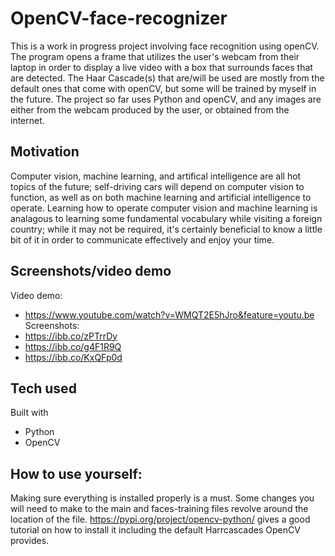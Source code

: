 # OpenCV-face-recognizer
This is a work in progress project involving face recognition using openCV. The program opens a frame that utilizes the user's webcam from their laptop in order to display a live video with a box that surrounds faces that are detected. The Haar Cascade(s) that are/will be used are mostly from the default ones that come with openCV, but some will be trained by myself in the future. The project so far uses Python and openCV, and any images are either from the webcam produced by the user, or obtained from the internet.

## Motivation
Computer vision, machine learning, and artifical intelligence are all hot topics of the future; self-driving cars will depend on computer vision to function, as well as on both machine learning and artificial intelligence to operate. Learning how to operate computer vision and machine learning is analagous to learning some fundamental vocabulary while visiting a foreign country; while it may not be required, it's certainly beneficial to know a little bit of it in order to communicate effectively and enjoy your time. 

## Screenshots/video demo
Video demo: 
- https://www.youtube.com/watch?v=WMQT2E5hJro&feature=youtu.be
Screenshots:
- https://ibb.co/zPTrrDy
- https://ibb.co/g4F1R9Q
- https://ibb.co/KxQFp0d

## Tech used
Built with
 - Python
 - OpenCV
 
 ## How to use yourself:
 Making sure everything is installed properly is a must. Some changes you will need to make to the main and faces-training files revolve around the location of the file. https://pypi.org/project/opencv-python/ gives a good tutorial on how to install it including the default Harrcascades OpenCV provides. 

